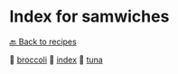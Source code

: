 # Index for samwiches

[🔙 Back to recipes](./markdown/recipes)

📄 [broccoli](broccoli)
📄 [index](index)
📄 [tuna](tuna)

